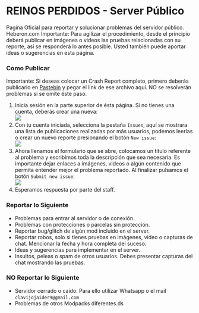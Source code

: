 # REINOS PERDIDOS - Server Público
Pagina Oficial para reportar y solucionar problemas del servidor público. Heberon.com
Importante: Para agilizar el procedimiento, desde el principio deberá publicar en imágenes o videos las pruebas relacionadas con su reporte, así se responderá lo antes posible.
Usted también puede aportar ideas o sugerencias en esta página.
### Como Publicar
Importante: Si deseas colocar un Crash Report completo, primero deberás publicarlo en [Pastebin]( http://pastebin.com/) y pegar el link de ese archivo aquí. NO se resolverán problemas si se omite éste paso.
1. Inicia sesión en la parte superior de ésta página. Si no tienes una cuenta, deberás crear una nueva:  
  ![](http://i.imgur.com/2IxfNHk.png)
1. Con tu cuenta iniciada, selecciona la pestaña `Issues`, aquí se mostrara una lista de publicaciones realizadas por más usuarios, podemos leerlas o crear un nuevo reporte presionando el botón `New issue`:  
  ![]([http://i.imgur.com/Wj9LHXy.png](https://imgur.com/bnviVfU))
1. Ahora llenamos el formulario que se abre, colocamos un título referente al problema y escribimos toda la descripción que sea necesaria. Es importante dejar enlaces a imágenes, videos o algún contenido que permita entender mejor el problema reportado. Al finalizar pulsamos el botón `Submit new issue`:  
  ![](http://i.imgur.com/PMUChOA.png)
1. Esperamos respuesta por parte del staff. 
### Reportar lo Siguiente
* Problemas para entrar al servidor o de conexión.
* Problemas con protecciones o parcelas sin protección.
* Reportar bug/glitch de algún mod incluido en el server.
* Reportar robos, solo si tienes pruebas en imágenes, video o capturas de chat. Mencionar la fecha y hora completa del suceso.
* Ideas y sugerencias para implementar en el server.
* Insultos, peleas o spam de otros usuarios. Debes presentar capturas del chat mostrando las pruebas.
### NO Reportar lo Siguiente
* Servidor cerrado o caído. Para ello utilizar Whatsapp o el mail `clavijojaider9@gmail.com`
* Problemas de otros Modpacks diferentes.ds
